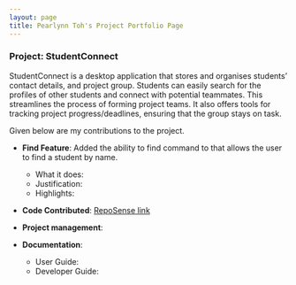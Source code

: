 ```yaml
---
layout: page
title: Pearlynn Toh's Project Portfolio Page
---
```


### Project: StudentConnect

StudentConnect is a desktop application that stores and organises students’ contact details, and project group. Students can easily search for the profiles of other students and connect with potential teammates. This streamlines the process of forming project teams. It also offers tools for tracking project progress/deadlines, ensuring that the group stays on task.

Given below are my contributions to the project.

* **Find Feature**: Added the ability to find command to that allows the user to find a student by name.
  * What it does:
  * Justification:
  * Highlights:

* **Code Contributed**: [RepoSense link](https://nus-cs2103-ay2324s1.github.io/tp-dashboard/?search=pearlynnt&breakdown=false&sort=groupTitle%20dsc&sortWithin=title&since=2023-09-22&timeframe=commit&mergegroup=&groupSelect=groupByRepos)

* **Project management**:

* **Documentation**:
  * User Guide:
  * Developer Guide:
